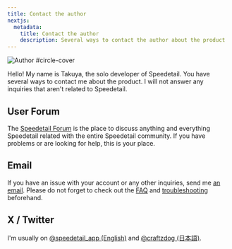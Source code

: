 ```yaml
---
title: Contact the author
nextjs:
  metadata:
    title: Contact the author
    description: Several ways to contact the author about the product
---
```


![Author #circle-cover](/images/author.jpg)

Hello! My name is Takuya, the solo developer of Speedetail.
You have several ways to contact me about the product.
I will not answer any inquiries that aren&apos;t related to Speedetail.

## User Forum

The [Speedetail Forum](https://forum.speedetail.app/) is the
place to discuss anything and everything Speedetail related with the
entire Speedetail community. If you have problems or are looking for
help, this is your place.

## Email

If you have an issue with your account or any other inquiries, send me [an email](mailto:contact@speedetail.app).
Please do not forget to check out the [FAQ](/faq) and [troubleshooting](/reference/troubleshooting) beforehand.

## X / Twitter

I'm usually on [@speedetail_app (English)](https://x.com/speedetail_app) and [@craftzdog (日本語)](https://x.com/craftzdog).
